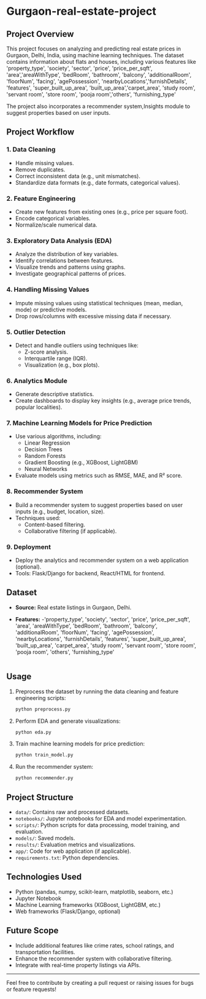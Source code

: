 # Gurgaon-real-estate-project
## Project Overview
This project focuses on analyzing and predicting real estate prices in Gurgaon, Delhi, India, using machine learning techniques. The dataset contains information about flats and houses, including various features like 'property_type', 'society', 'sector', 'price', 'price_per_sqft', 'area','areaWithType', 'bedRoom', 'bathroom', 'balcony', 'additionalRoom', 'floorNum', 'facing', 'agePossession', 'nearbyLocations','furnishDetails', 'features', 'super_built_up_area', 'built_up_area','carpet_area', 'study room', 'servant room', 'store room', 'pooja room','others', 'furnishing_type' 

The project also incorporates a recommender system,Insights module to suggest properties based on user inputs.

## Project Workflow

### 1. Data Cleaning
- Handle missing values.
- Remove duplicates.
- Correct inconsistent data (e.g., unit mismatches).
- Standardize data formats (e.g., date formats, categorical values).

### 2. Feature Engineering
- Create new features from existing ones (e.g., price per square foot).
- Encode categorical variables.
- Normalize/scale numerical data.

### 3. Exploratory Data Analysis (EDA)
- Analyze the distribution of key variables.
- Identify correlations between features.
- Visualize trends and patterns using graphs.
- Investigate geographical patterns of prices.

### 4. Handling Missing Values
- Impute missing values using statistical techniques (mean, median, mode) or predictive models.
- Drop rows/columns with excessive missing data if necessary.

### 5. Outlier Detection
- Detect and handle outliers using techniques like:
  - Z-score analysis.
  - Interquartile range (IQR).
  - Visualization (e.g., box plots).

### 6. Analytics Module
- Generate descriptive statistics.
- Create dashboards to display key insights (e.g., average price trends, popular localities).

### 7. Machine Learning Models for Price Prediction
- Use various algorithms, including:
  - Linear Regression
  - Decision Trees
  - Random Forests
  - Gradient Boosting (e.g., XGBoost, LightGBM)
  - Neural Networks
- Evaluate models using metrics such as RMSE, MAE, and R² score.

### 8. Recommender System
- Build a recommender system to suggest properties based on user inputs (e.g., budget, location, size).
- Techniques used:
  - Content-based filtering.
  - Collaborative filtering (if applicable).

### 9. Deployment
- Deploy the analytics and recommender system on a web application (optional).
- Tools: Flask/Django for backend, React/HTML for frontend.

## Dataset
- **Source:** Real estate listings in Gurgaon, Delhi.
- **Features:**
  -'property_type',
  'society',
  'sector',
  'price',
  'price_per_sqft',
  'area',
'areaWithType',
'bedRoom', 'bathroom', 'balcony', 'additionalRoom',
'floorNum', 'facing', 'agePossession', 'nearbyLocations',
'furnishDetails', 'features', 'super_built_up_area', 'built_up_area',
'carpet_area', 'study room', 'servant room', 'store room', 'pooja room',
  'others', 'furnishing_type'

   ```

## Usage
1. Preprocess the dataset by running the data cleaning and feature engineering scripts:
   ```bash
   python preprocess.py
   ```
2. Perform EDA and generate visualizations:
   ```bash
   python eda.py
   ```
3. Train machine learning models for price prediction:
   ```bash
   python train_model.py
   ```
4. Run the recommender system:
   ```bash
   python recommender.py
   ```

## Project Structure
- `data/`: Contains raw and processed datasets.
- `notebooks/`: Jupyter notebooks for EDA and model experimentation.
- `scripts/`: Python scripts for data processing, model training, and evaluation.
- `models/`: Saved models.
- `results/`: Evaluation metrics and visualizations.
- `app/`: Code for web application (if applicable).
- `requirements.txt`: Python dependencies.

## Technologies Used
- Python (pandas, numpy, scikit-learn, matplotlib, seaborn, etc.)
- Jupyter Notebook
- Machine Learning frameworks (XGBoost, LightGBM, etc.)
- Web frameworks (Flask/Django, optional)

## Future Scope
- Include additional features like crime rates, school ratings, and transportation facilities.
- Enhance the recommender system with collaborative filtering.
- Integrate with real-time property listings via APIs.

---
Feel free to contribute by creating a pull request or raising issues for bugs or feature requests!


